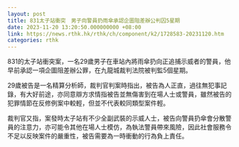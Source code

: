 ```yaml
---
layout: post
title: 831太子站衝突　男子向警員扔雨傘承認企圖阻差辦公判囚5星期
date: 2023-11-20 13:20:50.000000000 +08:00
link: https://news.rthk.hk/rthk/ch/component/k2/1728583-20231120.htm
categories: rthk
---
```


831的太子站衝突案，一名29歲男子在車站內將雨傘扔向正追捕示威者的警員，他早前承認一項企圖阻差辦公罪，在九龍城裁判法院被判監5個星期。

29歲被告是一名精算分析師，裁判官判案時指出，被告為人正直，過往無犯事記錄，有大好前途，亦同意辯方求情指被告並無傷害到在場人士或警員，雖然被告的犯罪情節在反修例案中較輕，但並不代表較同類型案件輕。

裁判官又指，案發時太子站有不少全副武裝的示威人士，被告向警員扔傘會分散警員的注意力，亦可能令其他在場人士模仿，為執法警員帶來風險，因此社會服務令不足以反映案件的嚴重性，被告需要為一時衝動的行為負上責任。
